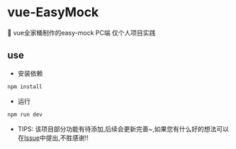 # vue-EasyMock
:book: vue全家桶制作的easy-mock PC端  仅个人项目实践

## use

- 安装依赖

``` bash
npm install
```

- 运行

```bash
npm run dev
```
- TIPS: 该项目部分功能有待添加,后续会更新完善~,如果您有什么好的想法可以在[Issue](https://github.com/FSD001/vue-EasyMock/issues)中提出,不胜感谢!!

